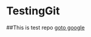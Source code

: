 # TestingGit
##This is test repo
[goto google](https://www.google.com.pk/?gws_rd=cr&ei=-OK-VsePO4up6ATyr7aoDg)
